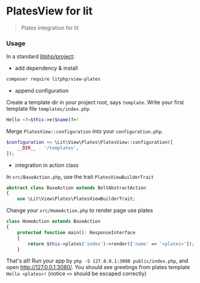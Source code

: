 PlatesView for lit
==================

> Plates integration for lit

### Usage

In a standard [litphp/project](https://github.com/litphp/project):

+ add dependency & install 

```bash
composer require litphp/view-plates
```

+ append configuration

Create a template dir in your project root, says `template`. Write your first template file `templates/index.php`
```php
Hello <?=$this->e($name)?>!
```

Merge `PlatesView::configuration` into your `configuration.php`.
```php
$configuration += \Lit\View\Plates\PlatesView::configuration([
    __DIR__ . '/templates',
]);
```

+ integration in action class

In `src/BaseAction.php`, use the trait `PlatesViewBuilderTrait`
```php
abstract class BaseAction extends BoltAbstractAction
{
    use \Lit\View\Plates\PlatesViewBuilderTrait;
```

Change your `src/HomeAction.php` to render page use plates

```php
class HomeAction extends BaseAction
{
    protected function main(): ResponseInterface
    {
        return $this->plates('index')->render(['name' => '<plates>']);
    }
```

That's all! Run your app by `php -S 127.0.0.1:3080 public/index.php`, and open <http://127.0.0.1:3080/>. You should see greetings from plates template `Hello <plates>!` (notice `<>` should be escaped correctly)
